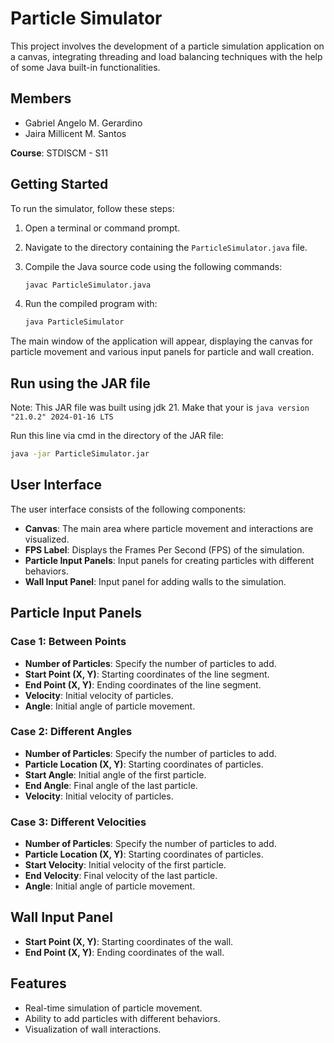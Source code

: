 # Particle Simulator

This project involves the development of a particle simulation application on a canvas, integrating threading and load balancing techniques with the help of some Java built-in functionalities.

## Members
- Gabriel Angelo M. Gerardino
- Jaira Millicent M. Santos

**Course**: STDISCM - S11

## Getting Started

To run the simulator, follow these steps:

1. Open a terminal or command prompt.
2. Navigate to the directory containing the `ParticleSimulator.java` file.
3. Compile the Java source code using the following commands:

    ```bash
    javac ParticleSimulator.java
    ```

4. Run the compiled program with:

    ```bash
    java ParticleSimulator
    ```
    

The main window of the application will appear, displaying the canvas for particle movement and various input panels for particle and wall creation.

## Run using the JAR file

Note: This JAR file was built using jdk 21. Make that your is ```java version "21.0.2" 2024-01-16 LTS```

Run this line via cmd in the directory of the JAR file: 
```bash
java -jar ParticleSimulator.jar
```

## User Interface

The user interface consists of the following components:

- **Canvas**: The main area where particle movement and interactions are visualized.
- **FPS Label**: Displays the Frames Per Second (FPS) of the simulation.
- **Particle Input Panels**: Input panels for creating particles with different behaviors.
- **Wall Input Panel**: Input panel for adding walls to the simulation.

## Particle Input Panels

### Case 1: Between Points

- **Number of Particles**: Specify the number of particles to add.
- **Start Point (X, Y)**: Starting coordinates of the line segment.
- **End Point (X, Y)**: Ending coordinates of the line segment.
- **Velocity**: Initial velocity of particles.
- **Angle**: Initial angle of particle movement.

### Case 2: Different Angles

- **Number of Particles**: Specify the number of particles to add.
- **Particle Location (X, Y)**: Starting coordinates of particles.
- **Start Angle**: Initial angle of the first particle.
- **End Angle**: Final angle of the last particle.
- **Velocity**: Initial velocity of particles.

### Case 3: Different Velocities

- **Number of Particles**: Specify the number of particles to add.
- **Particle Location (X, Y)**: Starting coordinates of particles.
- **Start Velocity**: Initial velocity of the first particle.
- **End Velocity**: Final velocity of the last particle.
- **Angle**: Initial angle of particle movement.

## Wall Input Panel

- **Start Point (X, Y)**: Starting coordinates of the wall.
- **End Point (X, Y)**: Ending coordinates of the wall.

## Features

- Real-time simulation of particle movement.
- Ability to add particles with different behaviors.
- Visualization of wall interactions.
